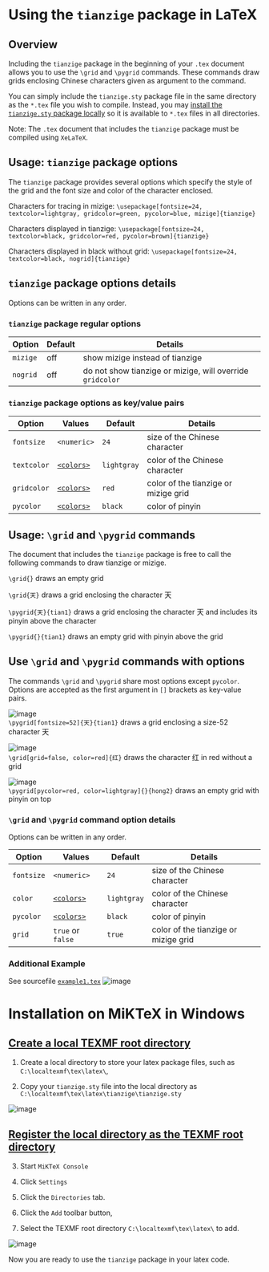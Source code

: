 # Using the `tianzige` package in LaTeX

## Overview

Including the `tianzige` package in the beginning of your `.tex` document allows you to use the `\grid` and `\pygrid` commands.  These commands draw grids enclosing Chinese characters given as argument to the command.  

You can simply include the `tianzige.sty` package file in the same directory as the `*.tex` file you wish to compile.  Instead, you may [install the `tianzige.sty` package locally](#installation-on-miktex-in-windows) so it is available to `*.tex` files in all directories.

Note: The `.tex` document that includes the `tianzige` package must be compiled using `XeLaTeX`.


## Usage: `tianzige` package options

The `tianzige` package provides several options which specify the style of the grid and the font size and color of the character enclosed.

Characters for tracing in mizige:
`\usepackage[fontsize=24, textcolor=lightgray, gridcolor=green, pycolor=blue, mizige]{tianzige}`

Characters displayed in tianzige:
`\usepackage[fontsize=24, textcolor=black, gridcolor=red, pycolor=brown]{tianzige}`

Characters displayed in black without grid:
`\usepackage[fontsize=24, textcolor=black, nogrid]{tianzige}`

## `tianzige` package options details

Options can be written in any order.

### `tianzige` package regular options
Option | Default | Details 
------ | ------- | ------
`mizige` | off | show mizige instead of tianzige
`nogrid` | off | do not show tianzige or mizige, will override `gridcolor`

### `tianzige` package options as key/value pairs

Option | Values | Default | Details 
------ | ------ | ------- | ------
`fontsize` | `<numeric>` | `24` | size of the Chinese character
`textcolor` | [`<colors>`](https://www.overleaf.com/learn/latex/Using_colours_in_LaTeX#Named_colours_provided_by_the_xcolor_package) | `lightgray` |color of the Chinese character
`gridcolor` | [`<colors>`](https://www.overleaf.com/learn/latex/Using_colours_in_LaTeX#Named_colours_provided_by_the_xcolor_package) | `red` | color of the tianzige or mizige grid
`pycolor` | [`<colors>`](https://www.overleaf.com/learn/latex/Using_colours_in_LaTeX#Named_colours_provided_by_the_xcolor_package) | `black` | color of pinyin

## Usage: `\grid` and `\pygrid` commands
The document that includes the `tianzige` package is free to call the following commands to draw tianzige or mizige.

`\grid{}` draws an empty grid

`\grid{天}` draws a grid enclosing the character 天

`\pygrid{天}{tian1}` draws a grid enclosing the character 天 and includes its pinyin above the character

`\pygrid{}{tian1}` draws an empty grid with pinyin above the grid

## Use `\grid` and `\pygrid` commands with options

The commands `\grid` and `\pygrid` share most options except `pycolor`.  Options are accepted as the first argument in `[]` brackets as key-value pairs.


![image](https://user-images.githubusercontent.com/19189069/135627545-986a781c-7848-49cf-ac92-9dc55d448ccb.png)<br/>
`\pygrid[fontsize=52]{天}{tian1}` draws a grid enclosing a size-52 character 天

![image](https://user-images.githubusercontent.com/19189069/135627791-bc46306f-b190-4eb7-be68-d149bde74765.png)<br/>
`\grid[grid=false, color=red]{红}` draws the character 红 in red without a grid

![image](https://user-images.githubusercontent.com/19189069/135627822-a0c0d131-99ff-4b5c-9e85-661b806f7b1d.png)<br/>
`\pygrid[pycolor=red, color=lightgray]{}{hong2}` draws an empty grid with pinyin on top

### `\grid` and `\pygrid` command option details

Options can be written in any order.

Option | Values | Default | Details 
------ | ------ | ------- | ------
`fontsize` | `<numeric>` | `24` | size of the Chinese character
`color` | [`<colors>`](https://www.overleaf.com/learn/latex/Using_colours_in_LaTeX#Named_colours_provided_by_the_xcolor_package) | `lightgray` |color of the Chinese character
`pycolor` | [`<colors>`](https://www.overleaf.com/learn/latex/Using_colours_in_LaTeX#Named_colours_provided_by_the_xcolor_package) | `black` | color of pinyin
`grid` | `true` or `false` | `true` | color of the tianzige or mizige grid

### Additional Example

See sourcefile [`example1.tex`](examples/example.tex)
![image](https://user-images.githubusercontent.com/19189069/135626024-d90ee59c-4cbb-4ab2-b9f9-e96865f7200d.png)


# Installation on MiKTeX in Windows

## [Create a local TEXMF root directory](https://miktex.org/faq/local-additions)
1. Create a local directory to store your latex package files, such as `C:\localtexmf\tex\latex\`, 

2. Copy your `tianzige.sty` file into the local directory as
`C:\localtexmf\tex\latex\tianzige\tianzige.sty`

![image](https://user-images.githubusercontent.com/19189069/135584016-5caba78c-517d-455b-85d5-eb5addbf3b79.png)

## [Register the local directory as the TEXMF root directory](https://miktex.org/howto/miktex-console)

3. Start `MiKTeX Console`

4. Click `Settings`

5. Click the `Directories` tab.  

6. Click the `Add` toolbar button,

7. Select the TEXMF root directory `C:\localtexmf\tex\latex\` to add.

![image](https://user-images.githubusercontent.com/19189069/135625437-f55c6205-5c00-4e84-b267-c49a4c2fe504.png)

Now you are ready to use the `tianzige` package in your latex code.


